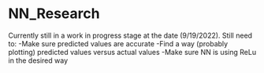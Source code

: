 # NN_Research
Currently still in a work in progress stage at the date (9/19/2022). 
Still need to:
  -Make sure predicted values are accurate
  -Find a way (probably plotting) predicted values versus actual values
  -Make sure NN is using ReLu in the desired way
